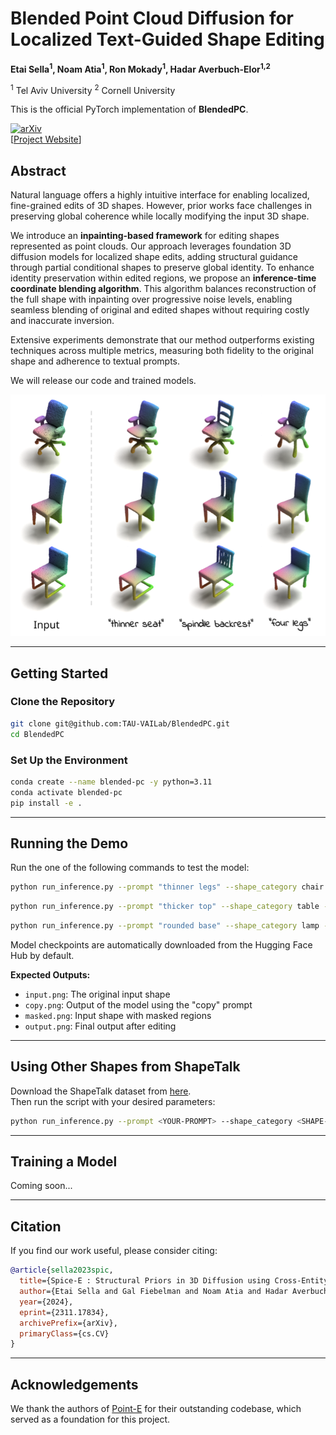 # Blended Point Cloud Diffusion for Localized Text-Guided Shape Editing

**Etai Sella<sup>1</sup>, Noam Atia<sup>1</sup>, Ron Mokady<sup>1</sup>, Hadar Averbuch-Elor<sup>1,2</sup>**

<sup>1</sup> Tel Aviv University  <sup>2</sup> Cornell University  

This is the official PyTorch implementation of **BlendedPC**.

[![arXiv](https://img.shields.io/badge/arXiv-2311.17834-b31b1b.svg)](https://arxiv.org/abs/2311.17834)  
[[Project Website](https://noamatia.github.io/BlendedPC/)]

## Abstract

Natural language offers a highly intuitive interface for enabling localized, fine-grained edits of 3D shapes. However, prior works face challenges in preserving global coherence while locally modifying the input 3D shape.

We introduce an **inpainting-based framework** for editing shapes represented as point clouds. Our approach leverages foundation 3D diffusion models for localized shape edits, adding structural guidance through partial conditional shapes to preserve global identity. To enhance identity preservation within edited regions, we propose an **inference-time coordinate blending algorithm**. This algorithm balances reconstruction of the full shape with inpainting over progressive noise levels, enabling seamless blending of original and edited shapes without requiring costly and inaccurate inversion.

Extensive experiments demonstrate that our method outperforms existing techniques across multiple metrics, measuring both fidelity to the original shape and adherence to textual prompts.

We will release our code and trained models.

<p align="center">
<img src="webpage_assets/images/teaser.png">
</p>

---

## Getting Started

### Clone the Repository

```bash
git clone git@github.com:TAU-VAILab/BlendedPC.git
cd BlendedPC
```

### Set Up the Environment

```bash
conda create --name blended-pc -y python=3.11
conda activate blended-pc
pip install -e .
```

---

## Running the Demo

Run the one of the following commands to test the model:

```bash
python run_inference.py --prompt "thinner legs" --shape_category chair --input_uid "chair/ShapeNet/4c97f421c4ea4396d8ac5d7ad0953104" --part leg
```

```bash
python run_inference.py --prompt "thicker top" --shape_category table --input_uid "table/ShapeNet/a3ecb4d209807312492d9da2668ec34c" --part top
```

```bash
python run_inference.py --prompt "rounded base" --shape_category lamp --input_uid "lamp/ShapeNet/aa6cdecffb9d4e403ec7ad443e0ae81e" --part base
```

Model checkpoints are automatically downloaded from the Hugging Face Hub by default.

**Expected Outputs:**

- `input.png`: The original input shape
- `copy.png`: Output of the model using the "copy" prompt
- `masked.png`: Input shape with masked regions
- `output.png`: Final output after editing

---

## Using Other Shapes from ShapeTalk

Download the ShapeTalk dataset from [here](https://changeit3d.github.io/#dataset).  
Then run the script with your desired parameters:

```bash
python run_inference.py --prompt <YOUR-PROMPT> --shape_category <SHAPE-CATEGORY> --input_uid <INPUT-UID> --part <SHAPE-PART> --shapetalk_dir <SHAPETALK-DIR>
```

---

## Training a Model

Coming soon...

---

## Citation

If you find our work useful, please consider citing:

```bibtex
@article{sella2023spic,
  title={Spice-E : Structural Priors in 3D Diffusion using Cross-Entity Attention},
  author={Etai Sella and Gal Fiebelman and Noam Atia and Hadar Averbuch-Elor},
  year={2024},
  eprint={2311.17834},
  archivePrefix={arXiv},
  primaryClass={cs.CV}
}
```

---

## Acknowledgements

We thank the authors of [Point-E](https://github.com/openai/point-e) for their outstanding codebase, which served as a foundation for this project.
